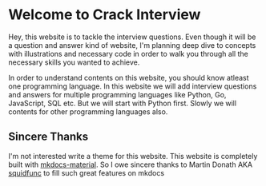 # Welcome to Crack Interview

Hey, this website is to tackle the interview questions. Even though it will be a question and answer kind of website, I'm planning deep dive to concepts with illustrations and necessary code in order to walk you through all the necessary skills you wanted to achieve.

In order to understand contents on this website, you should know atleast one programming language. In this website we will add interview questions and answers for multiple programming languages like Python, Go, JavaScript, SQL etc. But we will start with Python first. Slowly we will contents for other programming languages also.

## Sincere Thanks

I'm not interested write a theme for this website. This website is completely built with  [mkdocs-material](https://squidfunk.github.io/mkdocs-material). So I owe sincere thanks to Martin Donath AKA [squidfunc](https://github.com/squidfunk) to fill such great features on mkdocs 